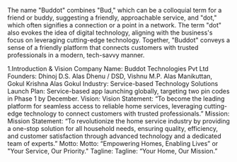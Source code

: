 
The name "Buddot" combines "Bud," which can be a colloquial term for a friend or buddy, suggesting a friendly, approachable service, and "dot," which often signifies a connection or a point in a network. The term "dot" also evokes the idea of digital technology, aligning with the business's focus on leveraging cutting-edge technology. Together, "Buddot" conveys a sense of a friendly platform that connects customers with trusted professionals in a modern, tech-savvy manner.


1.Introduction & Vision
Company Name: Buddot Technologies Pvt Ltd
Founders: Dhinoj D.S. Alas Dhenu / DSD, Vishnu M.P. Alas Manikuttan, Gokul Krishna Alas Gokul
Industry: Service-based Technology Solutions
Launch Plan: Service-based app launching globally, targeting two pin codes in Phase 1 by December.
Vision:
Vision Statement: “To become the leading platform for seamless access to reliable home services, leveraging cutting-edge technology to connect customers with trusted professionals.”
Mission:
Mission Statement: “To revolutionize the home service industry by providing a one-stop solution for all household needs, ensuring quality, efficiency, and customer satisfaction through advanced technology and a dedicated team of experts.”
Motto:
Motto: “Empowering Homes, Enabling Lives” or "Your Service, Our Priority."
Tagline:
Tagline: “Your Home, Our Mission.”
